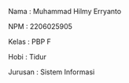 Nama    : Muhammad Hilmy Erryanto

NPM     : 2206025905

Kelas   : PBP F

Hobi    : Tidur

Jurusan : Sistem Informasi